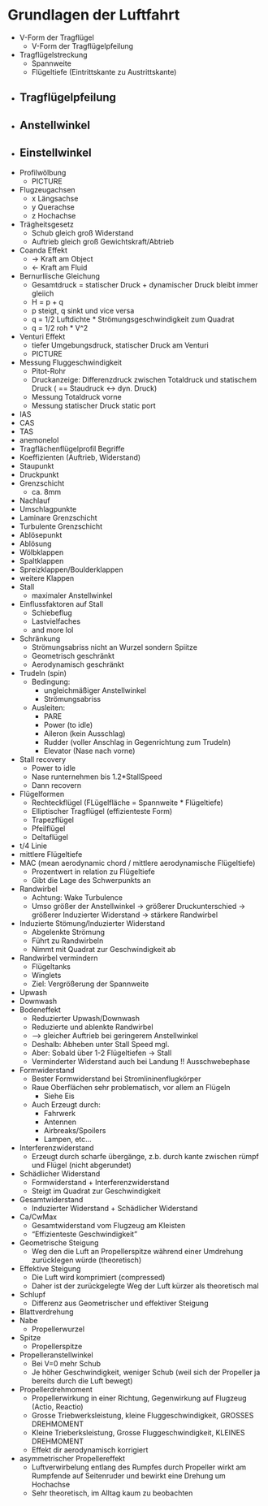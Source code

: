 # Grundlagen der Luftfahrt
 - V-Form der Tragflügel
	 - V-Form der Tragflügelpfeilung
 - Tragflügelstreckung
	 - Spannweite
	 - Flügeltiefe (Eintrittskante zu Austrittskante)
 - Tragflügelpfeilung
	 - 
 - Anstellwinkel
	 - 
 - Einstellwinkel
	 - 
 - Profilwölbung
	 - PICTURE
 - Flugzeugachsen
	 - x Längsachse
	 - y Querachse
	 - z Hochachse
 - Trägheitsgesetz
	 - Schub gleich groß Widerstand
	 - Auftrieb gleich groß Gewichtskraft/Abtrieb
 - Coanda Effekt
	 - -> Kraft am Object
	 - <- Kraft am Fluid
 - Bernurllische Gleichung
	 - Gesamtdruck = statischer Druck + dynamischer Druck bleibt immer gleiich
	 - H = p + q
	 - p steigt, q sinkt und vice versa
	 - q = 1/2 Luftdichte * Strömungsgeschwindigkeit zum Quadrat
	 - q = 1/2 roh * V^2
 - Venturi Effekt
	 - tiefer Umgebungsdruck, statischer Druck am Venturi
	 - PICTURE
 - Messung Fluggeschwindigkeit
	 - Pitot-Rohr
	 - Druckanzeige: Differenzdruck zwischen Totaldruck und statischem Druck ( == Staudruck <-> dyn. Druck)
	 - Messung Totaldruck vorne
	 - Messung statischer Druck static port
 - IAS
 - CAS
 - TAS
 - anemonelol
 - Tragflächenflügelprofil Begriffe
 - Koeffizienten (Auftrieb, Widerstand)
 - Staupunkt
 - Druckpunkt
 - Grenzschicht
	 - ca. 8mm
 - Nachlauf
 - Umschlagpunkte
 - Laminare Grenzschicht
 - Turbulente Grenzschicht
 - Ablösepunkt
 - Ablösung
 - Wölbklappen
 - Spaltklappen
 - Spreizklappen/Boulderklappen
 - weitere Klappen
 - Stall
	 - maximaler Anstellwinkel
 - Einflussfaktoren auf Stall
	 - Schiebeflug
	 - Lastvielfaches
	 - and more lol
 - Schränkung
	 - Strömungsabriss nicht an Wurzel sondern Spiitze
	 - Geometrisch geschränkt
	 - Aerodynamisch geschränkt
 - Trudeln (spin)
	 - Bedingung: 
		 - ungleichmäßiger Anstellwinkel
		 - Strömungsabriss
	 - Ausleiten:
		 - PARE
		 - Power (to idle)
		 - Aileron (kein Ausschlag)
		 - Rudder (voller Anschlag in Gegenrichtung zum Trudeln)
		 - Elevator (Nase nach vorne)
 - Stall recovery
	 - Power to idle
	 - Nase runternehmen bis 1.2*StallSpeed
	 - Dann recovern
 - Flügelformen
	 - Rechteckflügel (FLügelfläche = Spannweite * Flügeltiefe)
	 - Elliptischer Tragflügel (effizienteste Form)
	 - Trapezflügel
	 - Pfeilflügel
	 - Deltaflügel
 - t/4 Linie
 - mittlere Flügeltiefe
 - MAC (mean aerodynamic chord / mittlere aerodynamische Flügeltiefe)
	 - Prozentwert in relation zu Flügeltiefe
	 - Gibt die Lage des Schwerpunkts an
 - Randwirbel
	 - Achtung: Wake Turbulence
	 - Umso größer der Anstellwinkel -> größerer Druckunterschied -> größerer Induzierter Widerstand -> stärkere Randwirbel
 - Induzierte Stömung/Induzierter Widerstand
	 - Abgelenkte Strömung
	 - Führt zu Randwirbeln
	 - Nimmt mit Quadrat zur Geschwindigkeit ab
 - Randwirbel vermindern
	 - Flügeltanks
	 - Winglets
	 - Ziel: Vergrößerung der Spannweite
 - Upwash
 - Downwash
 - Bodeneffekt
	 - Reduzierter Upwash/Downwash
	 - Reduzierte und ablenkte Randwirbel
	 - —> gleicher Auftrieb bei geringerem Anstellwinkel
	 - Deshalb: Abheben unter Stall Speed mgl.
	 - Aber: Sobald über 1-2 Flügeltiefen -> Stall
	 - Verminderter Widerstand auch bei Landung !! Ausschwebephase
 - Formwiderstand
	 - Bester Formwiderstand bei Stromlininenflugkörper
	 - Raue Oberflächen sehr problematisch, vor allem an Flügeln
		 - Siehe Eis
	 - Auch Erzeugt durch: 
		 - Fahrwerk
		 - Antennen
		 - Airbreaks/Spoilers
		 - Lampen, etc…
 - Interferenzwiderstand
	 - Erzeugt durch scharfe übergänge, z.b. durch kante zwischen rümpf und Flügel (nicht abgerundet)
 - Schädlicher Widerstand
	 - Formwiderstand + Interferenzwiderstand
	 - Steigt im Quadrat zur Geschwindigkeit
 - Gesamtwiderstand
	 - Induzierter Widerstand + Schädlicher Widerstand
 - Ca/CwMax
	 - Gesamtwiderstand vom Flugzeug am Kleisten
	 - “Effizienteste Geschwindigkeit”
 - Geometrische Steigung
	 - Weg den die Luft an Propellerspitze während einer Umdrehung zurücklegen würde (theoretisch)
 - Effektive Steigung
	 - Die Luft wird komprimiert (compressed)
	 - Daher ist der zurückgelegte Weg der Luft kürzer als theoretisch mal
 - Schlupf
	 - Differenz aus Geometrischer und effektiver Steigung
 - Blattverdrehung
 - Nabe
	 - Propellerwurzel
 - Spitze
	 - Propellerspitze
 - Propelleranstellwinkel
	 - Bei V=0 mehr Schub
	 - Je höher Geschwindigkeit, weniger Schub (weil sich der Propeller ja bereits durch die Luft bewegt)
 - Propellerdrehmoment
	 - Propellerwirkung in einer Richtung, Gegenwirkung auf Flugzeug (Actio, Reactio) 
	 - Grosse Triebwerksleistung, kleine Fluggeschwindigkeit, GROSSES DREHMOMENT
	 - Kleine Trieberksleistung, Grosse Fluggeschwindigkeit, KLEINES DREHMOMENT
	 - Effekt dir aerodynamisch korrigiert
 - asymmetrischer Propellereffekt
	 - Luftverwirbelung entlang des Rumpfes durch Propeller wirkt am Rumpfende auf Seitenruder und bewirkt eine Drehung um Hochachse
	 - Sehr theoretisch, im Alltag kaum zu beobachten